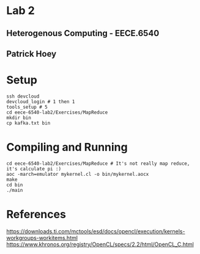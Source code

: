 # Lab 2
## Heterogenous Computing - EECE.6540
## Patrick Hoey


# Setup
```shell
ssh devcloud
devcloud_login # 1 then 1
tools_setup # 5
cd eece-6540-lab2/Exercises/MapReduce
mkdir bin
cp kafka.txt bin
```

# Compiling and Running
```shell
cd eece-6540-lab2/Exercises/MapReduce # It's not really map reduce, it's calculate pi :)
aoc -march=emulator mykernel.cl -o bin/mykernel.aocx
make
cd bin
./main
```

# References
https://downloads.ti.com/mctools/esd/docs/opencl/execution/kernels-workgroups-workitems.html 
https://www.khronos.org/registry/OpenCL/specs/2.2/html/OpenCL_C.html

